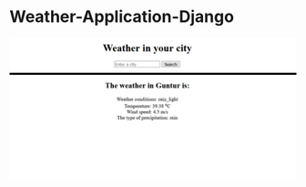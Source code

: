 # Weather-Application-Django

![alt text](https://github.com/SrinathKoduru/Weather-Application-Django/blob/main/pic.png?raw=true)
